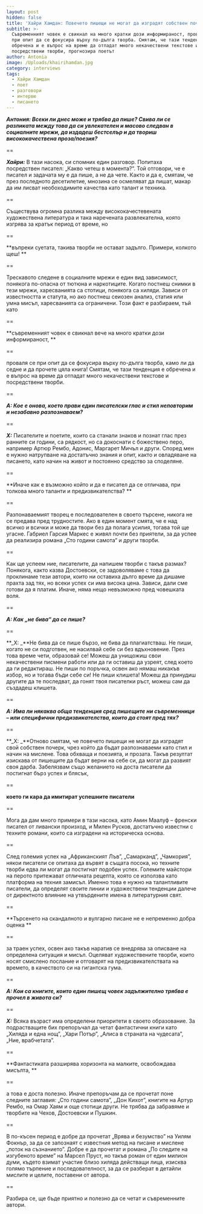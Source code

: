 ```yaml
---
layout: post
hidden: false
title: 'Хайри Хамдан: Повечето пишещи не могат да изградят собствен почерк'
subtitle: >-
  Съвременният човек е свикнал на много кратки дози информираност, проваля се
  при опит да се фокусира върху по-дълга творба. Смятам, че тази тенденция е
  обречена и е въпрос на време да отпадат много некачествени текстове и
  посредствени творби, прогнозира поетът
author: Antonia
image: /Uploads/khairihamdan.jpg
category: interviews
tags:
  - Хайри Хамдан
  - поет
  - разговори
  - интервю
  - писането
---
```

**_Антония: Всеки ли днес може и трябва да пише? Свива ли се разликата между това да си увлекателен и масово следван в социалните мрежи, да издадеш бестселър и да твориш висококачествена проза/поезия?_**

\==

**_Хайри:_** В тази насока, си спомних един разговор. Попитаха посредствен писател: „Какво четеш в момента?“. Той отговори, че е писател и задачата му е да пише,  а не да чете. Както и да е, смятам, че през последното десетилетие, мнозина се осмеляват да пишат, макар да им лисват необоходимите качества като талант и техника. 

\==

Съществува огромна разлика между висококачестевената художествена литература и така наречената развлекателна, която изгрява за кратък период от време, но 

\==

**въпреки суетата, такива творби не остават задълго. Примери, колкото щеш! **

\==

Трескавото следене в социалните мрежи е един вид зависимост, понякога по-опасна от тютюна и наркотиците. Когато постнеш снимки в тези мрежи, харесванията са стотици, понякога са хиляди. Зависи от известността и статута, но ако постнеш сеиозен анализ, статия или умна мисъл, харесванията са ограничени. Този факт е разбираем, тъй като 

\==

**съвременният човек е свикнал вече на много кратки дози информираност, **

\==

проваля се при опит да се фокусира върху по-дълга творба, камо ли да седне и да прочете цяла книга! Смятам, че тази тенденция е обречена и е въпрос на време да отпадат много некачествени текстове и посредствени творби.  

\==

**_А: Кое е онова, което прави един писателски глас и стил неповторим и незабавно разпознаваем?_**

\==

**_Х:_** Писателите и поетите, които са станали знаков и познат глас през ранните си години, са рядкост, но са докоснати с божествено перо, например Артюр Рембо, Адонис, Маргарет Мичъл и други. Според мен е нужно натрупване на достатъчно знания и опит, както и овладяване на писането, като начин на живот и постоянно средство за споделяне. 

\==

**Иначе как е възможно който и да е писател да се отличава, при толкова много таланти и предизвикателства? **

\==

Разпонаваемият творец е последователен в своето търсене, никога не се предава пред трудностите. Ако в един момент смята, че е над всичко и всички и може да твори без да полага усилия, тогава той ще угасне. Габриел Гарсия Маркес е живял почти без приятели, за да успее да реализира романа „Сто години самота“ и други творби. 

\==

Как ще успеем ние, писателите, да напишем творби с такъв размах? Понякога, както казва Достоевски, се задоволяваме с това да проклинаме тези автори, които ни оставиха дълго време да дишаме прахта зад тях, но всеки успех си има висока цена. Зависи, дали сме готови да я платим. Иначе, няма нещо невъзможно пред човешката воля.  

\==

**_А: Как „не бива“ да се пише?_**

\==

**_Х: _**Не бива да се пише бързо, не бива да плагиатстваш. Не пиши, когато не си подготвен, не насилвай себе си без вдъхновение. През това време чети, образовай се! Можеш да унищожиш свои некачествени писмени работи или да ги оставиш да узреят, след което да ги редактираш. Не пиши по поръчка, освен ако нямаш никакъв избор, но и тогава бъди себе си! Не пиши клишета! Можеш да принудиш другите да те последват, да гонят твоя писателки ръст, можеш сам да създадеш клишета. 

\==

**_А: Има ли някаква обща тенденция сред пишещите ни съвременници – или специфични предизвикателства, които да стоят пред тях?_**

\==

**_Х: _**Отново смятам, че повечето пишещи не могат да изградят свой собствен почерк, чрез който да бъдат разпознаваеми като стил и начин на мислене. Това обхваща и поезията, и прозата. Такъв резултат изискава от пишещите да бъдат верни на себе си, да могат да развият своя дарба. Забелязвам също желанието на доста писатели да постигнат бърз успех и блясък, 

\==

**което ги кара да имитират успешните писатели**

\==

Мога да дам много примери в тази насока, като Амин Маалуф – френски писател от ливански произход, и Милен Русков, достатъчно известни с техните романи, които са изградени на историческа основа. 

\==

След големия успех на „Африканският Лъв”, „Самарканд”, „Чамкория”, някои писатели се опитаха да вървят в същата посока, но техните творби едва ли могат да постигнат подобен успех. Големите майстори на перото притежават отличната рецепта, която се използва като платформа на техния замисъл. Именно това е нужно на талантливите писатели, да определят своите линии и художествени тенденции далече от директното влияние на утвърдените имена в литературния свят.

\==

**Търсенето на скандалното и вулгарно писане не е непременно добра оценка **

\==

за траен успех, освен ако такъв наратив се внедрява за описване на определена ситуация и мисъл. Оцеляват художествените творби, които носят смислено послание и отговарят на предизвикателствата на времето, в качеството си на гигантска гума.    

\==

**_А: Кои са книгите, които един пишещ човек задължително трябва е прочел в живота си?_**

\==

**_Х:_** Всяка възраст има определени приоритети в своето образование. За подрастващите бих препоръчал да четат фантастични книги като „Хиляда и една нощ”, „Хари Потър”, „Алиса в страната на чудесата”, „Ние, врабчетата”. 

\==

**Фантастиката разширява хоризонта на малките, освобождава мисълта, **

\==

а това е доста полезно. Иначе препоръчам да се прочетат поне следните заглавия: „Сто години самота”, „Дон Кихот”, книгите на Артур Рембо, на Омар Хаям и още стотици други. Не трябва да забравяме и творбите на Чехов, Достоевски и Пушкин. 

\==

В по-късен период е добре да прочетат „Врява и безумство” на Уилям Фокнър, за да се запознаят с известния метод на писане и мислене „поток на съзнанието”. Добре е да прочетат и романа „По следите на изгубеното време” на Марсел Пруст, но такъв роман от един милион думи, където взимат участие близо хиляда действащи лица, изисква голямо търпение и последователност, за да се разберат в детайли мислите и целите, поставени от автора. 

\==

Разбира се, ще бъде приятно и полезно да се четат и съвременните автори.
